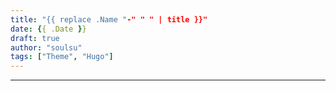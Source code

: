 ```yaml
---
title: "{{ replace .Name "-" " " | title }}"
date: {{ .Date }}
draft: true
author: "soulsu"
tags: ["Theme", "Hugo"]
---
```



<!--more-->

---